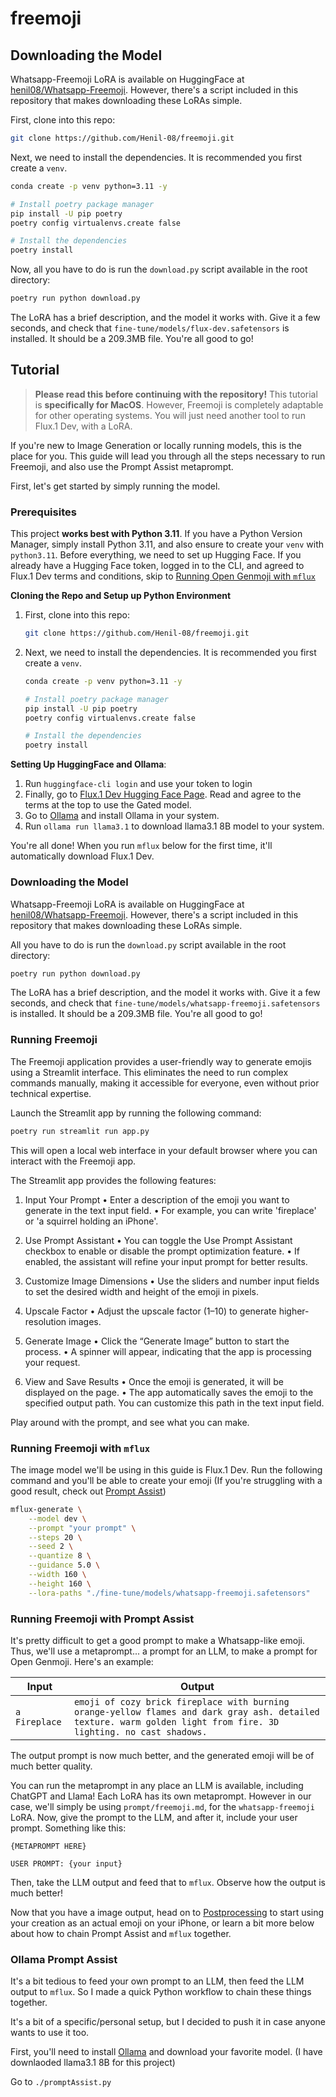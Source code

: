 # freemoji


## Downloading the Model

Whatsapp-Freemoji LoRA is available on HuggingFace at [henil08/Whatsapp-Freemoji](https://huggingface.co/henil08/Whatsapp-Freemoji). However, there's a script included in this repository that makes downloading these LoRAs simple.

First, clone into this repo:

```bash
git clone https://github.com/Henil-08/freemoji.git
```

Next, we need to install the dependencies. It is recommended you first create a `venv`.

```bash
conda create -p venv python=3.11 -y

# Install poetry package manager
pip install -U pip poetry
poetry config virtualenvs.create false

# Install the dependencies
poetry install
```

Now, all you have to do is run the `download.py` script available in the root directory:

```bash
poetry run python download.py
```

The LoRA has a brief description, and the model it works with. Give it a few seconds, and check that `fine-tune/models/flux-dev.safetensors` is installed. It should be a 209.3MB file. You're all good to go!

## Tutorial

> **Please read this before continuing with the repository!**
This tutorial is **specifically for MacOS**. However, Freemoji is completely adaptable for other operating systems. You will just need another tool to run Flux.1 Dev, with a LoRA.

If you're new to Image Generation or locally running models, this is the place for you. This guide will lead you through all the steps necessary to run Freemoji, and also use the Prompt Assist metaprompt.

First, let's get started by simply running the model.

### Prerequisites

This project **works best with Python 3.11**. If you have a Python Version Manager, simply install Python 3.11, and also ensure to create your `venv` with `python3.11`. Before everything, we need to set up Hugging Face. If you already have a Hugging Face token, logged in to the CLI, and agreed to Flux.1 Dev terms and conditions, skip to [Running Open Genmoji with `mflux`](#running-open-genmoji-with-mflux)

**Cloning the Repo and Setup up Python Environment**
1. First, clone into this repo:
    
    ```bash
    git clone https://github.com/Henil-08/freemoji.git
    ```

2. Next, we need to install the dependencies. It is recommended you first create a `venv`.

    ```bash
    conda create -p venv python=3.11 -y

    # Install poetry package manager
    pip install -U pip poetry
    poetry config virtualenvs.create false

    # Install the dependencies
    poetry install
    ```

**Setting Up HuggingFace and Ollama**:

1. Run `huggingface-cli login` and use your token to login
2. Finally, go to [Flux.1 Dev Hugging Face Page](https://huggingface.co/black-forest-labs/FLUX.1-dev). Read and agree to the terms at the top to use the Gated model.
3. Go to [Ollama](https://ollama.com/) and install Ollama in your system.
4. Run `ollama run llama3.1` to download llama3.1 8B model to your system.

You're all done! When you run `mflux` below for the first time, it'll automatically download Flux.1 Dev.

### Downloading the Model

Whatsapp-Freemoji LoRA is available on HuggingFace at [henil08/Whatsapp-Freemoji](https://huggingface.co/henil08/Whatsapp-Freemoji). However, there's a script included in this repository that makes downloading these LoRAs simple.

All you have to do is run the `download.py` script available in the root directory:

```bash
poetry run python download.py
```

The LoRA has a brief description, and the model it works with. Give it a few seconds, and check that `fine-tune/models/whatsapp-freemoji.safetensors` is installed. It should be a 209.3MB file. You're all good to go!

### Running Freemoji

The Freemoji application provides a user-friendly way to generate emojis using a Streamlit interface. This eliminates the need to run complex commands manually, making it accessible for everyone, even without prior technical expertise.

Launch the Streamlit app by running the following command:
```bash
poetry run streamlit run app.py
```

This will open a local web interface in your default browser where you can interact with the Freemoji app.

The Streamlit app provides the following features:

1. Input Your Prompt
	•	Enter a description of the emoji you want to generate in the text input field.
	•	For example, you can write 'fireplace' or 'a squirrel holding an iPhone'.

2. Use Prompt Assistant
	•	You can toggle the Use Prompt Assistant checkbox to enable or disable the prompt optimization feature.
	•	If enabled, the assistant will refine your input prompt for better results.

3. Customize Image Dimensions
	•	Use the sliders and number input fields to set the desired width and height of the emoji in pixels.

4. Upscale Factor
	•	Adjust the upscale factor (1–10) to generate higher-resolution images.

5. Generate Image
	•	Click the “Generate Image” button to start the process.
	•	A spinner will appear, indicating that the app is processing your request.

6. View and Save Results
	•	Once the emoji is generated, it will be displayed on the page.
	•	The app automatically saves the emoji to the specified output path. You can customize this path in the text input field.

Play around with the prompt, and see what you can make. 

### Running Freemoji with `mflux`

The image model we'll be using in this guide is Flux.1 Dev. Run the following command and you'll be able to create your emoji (If you're struggling with a good result, check out [Prompt Assist](#running-open-genmoji-with-prompt-assist))

```bash
mflux-generate \
    --model dev \
    --prompt "your prompt" \
    --steps 20 \
    --seed 2 \
    --quantize 8 \
    --guidance 5.0 \
    --width 160 \
    --height 160 \
    --lora-paths "./fine-tune/models/whatsapp-freemoji.safetensors"
```

### Running Freemoji with Prompt Assist

It's pretty difficult to get a good prompt to make a Whatsapp-like emoji. Thus, we'll use a metaprompt... a prompt for an LLM, to make a prompt for Open Genmoji. Here's an example:

| Input        | Output                                                                                                                                      |
| ------------ | ------------------------------------------------------------------------------------------------------------------------------------------- |
| `a Fireplace` | `emoji of cozy brick fireplace with burning orange-yellow flames and dark gray ash. detailed texture. warm golden light from fire. 3D lighting. no cast shadows.` |

The output prompt is now much better, and the generated emoji will be of much better quality.

You can run the metaprompt in any place an LLM is available, including ChatGPT and Llama! Each LoRA has its own metaprompt. However in our case, we'll simply be using `prompt/freemoji.md`, for the `whatsapp-freemoji` LoRA. Now, give the prompt to the LLM, and after it, include your user prompt. Something like this:

```
{METAPROMPT HERE}

USER PROMPT: {your input}
```

Then, take the LLM output and feed that to `mflux`. Observe how the output is much better!

Now that you have a image output, head on to [Postprocessing](#postprocessing) to start using your creation as an actual emoji on your iPhone, or learn a bit more below about how to chain Prompt Assist and `mflux` together.

### Ollama Prompt Assist

It's a bit tedious to feed your own prompt to an LLM, then feed the LLM output to `mflux`. So I made a quick Python workflow to chain these things together. 

It's a bit of a specific/personal setup, but I decided to push it in case anyone wants to use it too. 

First, you'll need to install [Ollama](https://ollama.com/) and download your favorite model. (I have downlaoded llama3.1 8B for this project)

Go to `./promptAssist.py`